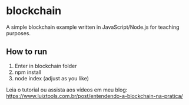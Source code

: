 # blockchain

A simple blockchain example written in JavaScript/Node.js for teaching purposes.

## How to run
1. Enter in blockchain folder
2. npm install
3. node index (adjust as you like)

Leia o tutorial ou assista aos vídeos em meu blog: https://www.luiztools.com.br/post/entendendo-a-blockchain-na-pratica/